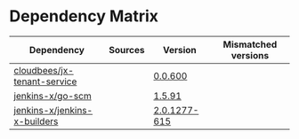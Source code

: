 # Dependency Matrix

Dependency | Sources | Version | Mismatched versions
---------- | ------- | ------- | -------------------
[cloudbees/jx-tenant-service](https://github.com/cloudbees/jx-tenant-service) |  | [0.0.600](https://github.com/cloudbees/jx-tenant-service/releases/tag/v0.0.600) | 
[jenkins-x/go-scm](https://github.com/jenkins-x/go-scm) |  | [1.5.91]() | 
[jenkins-x/jenkins-x-builders](https://github.com/jenkins-x/jenkins-x-builders) |  | [2.0.1277-615]() | 
